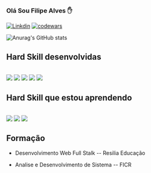 ### Olá Sou Filipe Alves ✋

[![Linkdin](https://img.shields.io/badge/LinkedIn-0077B5?style=for-the-badge&logo=linkedin&logoColor=white)](www.linkedin.com/in/filipeqalves)
[![codewars](https://www.codewars.com/users/lipeqalves/badges/micro)](https://www.codewars.com/users/lipeqalves)

![Anurag's GitHub stats](https://github-readme-stats.vercel.app/api?username=lipeqalves&show_icons=true&theme=radical)

## Hard Skill desenvolvidas 

<div style ="display: inline_block"><br>
<img aling="center" olt="HTML5" src="https://img.shields.io/badge/HTML5-E34F26?style=for-the-badge&logo=html5&logoColor=white">
<img aling="center" olt="CSS3" src="https://img.shields.io/badge/CSS3-1572B6?style=for-the-badge&logo=css3&logoColor=white">
<img aling="center" olt="JAVASCRIPT" src="https://img.shields.io/badge/JavaScript-F7DF1E?style=for-the-badge&logo=javascript&logoColor=black">
<img aling="center" olt="MYSQL" src="https://img.shields.io/badge/MySQL-00000F?style=for-the-badge&logo=mysql&logoColor=white">
<img aling="center" olt="BOOTSTRAP" src="https://img.shields.io/badge/Bootstrap-563D7C?style=for-the-badge&logo=bootstrap&logoColor=white">
</div>

## Hard Skill que estou aprendendo 

<div style ="display: inline_block"><br>
<img aling="center" olt="DART" src="https://img.shields.io/badge/Dart-0175C2?style=for-the-badge&logo=dart&logoColor=white">
<img aling="center" olt="FLUTTER" src="https://img.shields.io/badge/Flutter-02569B?style=for-the-badge&logo=flutter&logoColor=white">
<img aling="center" olt="JAVASCRIPT" src="https://img.shields.io/badge/MongoDB-4EA94B?style=for-the-badge&logo=mongodb&logoColor=white">
</div>

## Formação

 - Desenvolvimento Web Full Stalk  -- Resilia Educação

 - Analise e Desenvolvimento de Sistema -- FICR
